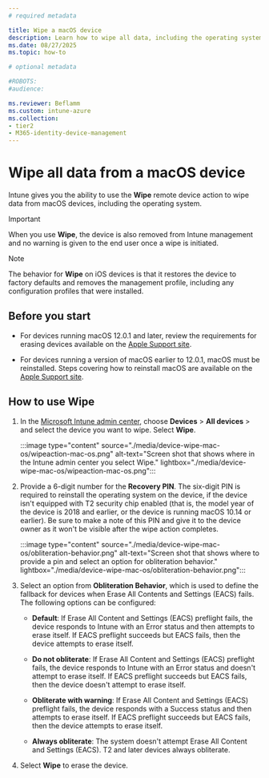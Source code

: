 ```yaml
---
# required metadata

title: Wipe a macOS device
description: Learn how to wipe all data, including the operating system, from a macOS device.
ms.date: 08/27/2025
ms.topic: how-to

# optional metadata

#ROBOTS:
#audience:

ms.reviewer: Beflamm
ms.custom: intune-azure
ms.collection:
- tier2
- M365-identity-device-management
---
```


# Wipe all data from a macOS device

Intune gives you the ability to use the **Wipe** remote device action to wipe data from macOS devices, including the operating system.

> [!IMPORTANT]
> When you use **Wipe**, the device is also removed from Intune management and no warning is given to the end user once a wipe is initiated.

> [!NOTE]
> The behavior for **Wipe** on iOS devices is that it restores the device to factory defaults and removes the management profile, including any configuration profiles that were installed.

## Before you start

- For devices running macOS 12.0.1 and later, review the requirements for erasing devices available on the [Apple Support site](https://support.apple.com/en-ph/guide/deployment/dep0a819891e/web).

- For devices running a version of macOS earlier to 12.0.1, macOS must be reinstalled. Steps covering how to reinstall macOS are available on the [Apple Support site](https://support.apple.com/en-us/HT204904).

## How to use Wipe

1. In the [Microsoft Intune admin center](https://go.microsoft.com/fwlink/?linkid=2109431), choose **Devices** > **All devices** > and select the device you want to wipe. Select **Wipe**.

    :::image type="content" source="./media/device-wipe-mac-os/wipeaction-mac-os.png" alt-text="Screen shot that shows where in the Intune admin center you select Wipe." lightbox="./media/device-wipe-mac-os/wipeaction-mac-os.png":::

2. Provide a 6-digit number for the **Recovery PIN**. The six-digit PIN is required to reinstall the operating system on the device, if the device isn't equipped with T2 security chip enabled (that is, the model year of the device is 2018 and earlier, or the device is running macOS 10.14 or earlier). Be sure to make a note of this PIN and give it to the device owner as it won't be visible after the wipe action completes.

    :::image type="content" source="./media/device-wipe-mac-os/obliteration-behavior.png" alt-text="Screen shot that shows where to provide a pin and select an option for obliteration behavior." lightbox="./media/device-wipe-mac-os/obliteration-behavior.png":::

3. Select an option from **Obliteration Behavior**, which is used to define the fallback for devices when Erase All Contents and Settings (EACS) fails. The following options can be configured:

    - **Default**: If Erase All Content and Settings (EACS) preflight fails, the device responds to Intune with an Error status and then attempts to erase itself. If EACS preflight succeeds but EACS fails, then the device attempts to erase itself.

    - **Do not obliterate**: If Erase All Content and Settings (EACS) preflight fails, the device responds to Intune with an Error status and doesn't attempt to erase itself. If EACS preflight succeeds but EACS fails, then the device doesn't attempt to erase itself.

    - **Obliterate with warning**: If Erase All Content and Settings (EACS) preflight fails, the device responds with a Success status and then attempts to erase itself. If EACS preflight succeeds but EACS fails, then the device attempts to erase itself.

    - **Always obliterate**: The system doesn't attempt Erase All Content and Settings (EACS). T2 and later devices always obliterate.

4. Select **Wipe** to erase the device.
